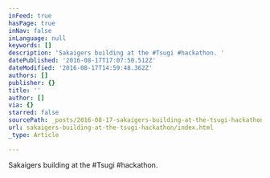 ```yaml
---
inFeed: true
hasPage: true
inNav: false
inLanguage: null
keywords: []
description: 'Sakaigers building at the #Tsugi #hackathon. '
datePublished: '2016-08-17T17:07:50.512Z'
dateModified: '2016-08-17T14:59:48.362Z'
authors: []
publisher: {}
title: ''
author: []
via: {}
starred: false
sourcePath: _posts/2016-08-17-sakaigers-building-at-the-tsugi-hackathon.md
url: sakaigers-building-at-the-tsugi-hackathon/index.html
_type: Article

---
```

Sakaigers building at the \#Tsugi \#hackathon.